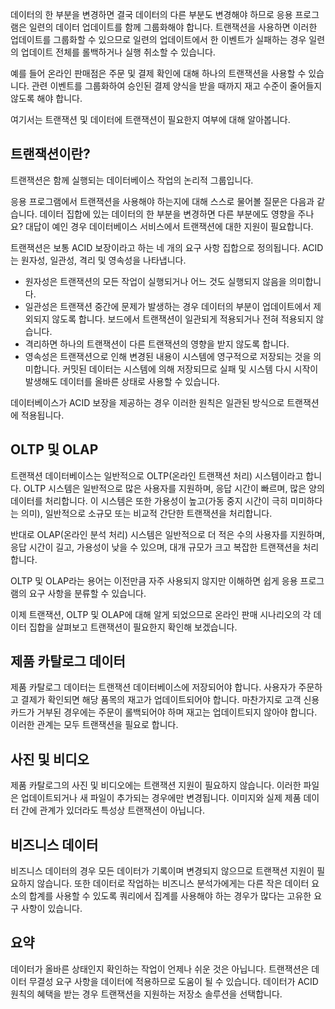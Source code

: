 데이터의 한 부분을 변경하면 결국 데이터의 다른 부분도 변경해야 하므로 응용 프로그램은 일련의 데이터 업데이트를 함께 그룹화해야 합니다. 트랜잭션을 사용하면 이러한 업데이트를 그룹화할 수 있으므로 일련의 업데이트에서 한 이벤트가 실패하는 경우 일련의 업데이트 전체를 롤백하거나 실행 취소할 수 있습니다. 

예를 들어 온라인 판매점은 주문 및 결제 확인에 대해 하나의 트랜잭션을 사용할 수 있습니다. 관련 이벤트를 그룹화하여 승인된 결제 양식을 받을 때까지 재고 수준이 줄어들지 않도록 해야 합니다.

여기서는 트랜잭션 및 데이터에 트랜잭션이 필요한지 여부에 대해 알아봅니다.

## <a name="what-is-a-transaction"></a>트랜잭션이란?

트랜잭션은 함께 실행되는 데이터베이스 작업의 논리적 그룹입니다.

응용 프로그램에서 트랜잭션을 사용해야 하는지에 대해 스스로 물어볼 질문은 다음과 같습니다. 데이터 집합에 있는 데이터의 한 부분을 변경하면 다른 부분에도 영향을 주나요? 대답이 예인 경우 데이터베이스 서비스에서 트랜잭션에 대한 지원이 필요합니다.

트랜잭션은 보통 ACID 보장이라고 하는 네 개의 요구 사항 집합으로 정의됩니다. ACID는 원자성, 일관성, 격리 및 영속성을 나타냅니다.

- 원자성은 트랜잭션의 모든 작업이 실행되거나 어느 것도 실행되지 않음을 의미합니다.
- 일관성은 트랜잭션 중간에 문제가 발생하는 경우 데이터의 부분이 업데이트에서 제외되지 않도록 합니다. 보드에서 트랜잭션이 일관되게 적용되거나 전혀 적용되지 않습니다.
- 격리하면 하나의 트랜잭션이 다른 트랜잭션의 영향을 받지 않도록 합니다.
- 영속성은 트랜잭션으로 인해 변경된 내용이 시스템에 영구적으로 저장되는 것을 의미합니다. 커밋된 데이터는 시스템에 의해 저장되므로 실패 및 시스템 다시 시작이 발생해도 데이터를 올바른 상태로 사용할 수 있습니다.

데이터베이스가 ACID 보장을 제공하는 경우 이러한 원칙은 일관된 방식으로 트랜잭션에 적용됩니다.

## <a name="oltp-vs-olap"></a>OLTP 및 OLAP

트랜잭션 데이터베이스는 일반적으로 OLTP(온라인 트랜잭션 처리) 시스템이라고 합니다. OLTP 시스템은 일반적으로 많은 사용자를 지원하며, 응답 시간이 빠르며, 많은 양의 데이터를 처리합니다. 이 시스템은 또한 가용성이 높고(가동 중지 시간이 극히 미미하다는 의미), 일반적으로 소규모 또는 비교적 간단한 트랜잭션을 처리합니다.

반대로 OLAP(온라인 분석 처리) 시스템은 일반적으로 더 적은 수의 사용자를 지원하며, 응답 시간이 길고, 가용성이 낮을 수 있으며, 대개 규모가 크고 복잡한 트랜잭션을 처리합니다.

OLTP 및 OLAP라는 용어는 이전만큼 자주 사용되지 않지만 이해하면 쉽게 응용 프로그램의 요구 사항을 분류할 수 있습니다. 

이제 트랜잭션, OLTP 및 OLAP에 대해 알게 되었으므로 온라인 판매 시나리오의 각 데이터 집합을 살펴보고 트랜잭션이 필요한지 확인해 보겠습니다.

## <a name="product-catalog-data"></a>제품 카탈로그 데이터

제품 카탈로그 데이터는 트랜잭션 데이터베이스에 저장되어야 합니다. 사용자가 주문하고 결제가 확인되면 해당 품목의 재고가 업데이트되어야 합니다. 마찬가지로 고객 신용 카드가 거부된 경우에는 주문이 롤백되어야 하며 재고는 업데이트되지 않아야 합니다. 이러한 관계는 모두 트랜잭션을 필요로 합니다.

## <a name="photos-and-videos"></a>사진 및 비디오

제품 카탈로그의 사진 및 비디오에는 트랜잭션 지원이 필요하지 않습니다. 이러한 파일은 업데이트되거나 새 파일이 추가되는 경우에만 변경됩니다. 이미지와 실제 제품 데이터 간에 관계가 있더라도 특성상 트랜잭션이 아닙니다.

## <a name="business-data"></a>비즈니스 데이터

비즈니스 데이터의 경우 모든 데이터가 기록이며 변경되지 않으므로 트랜잭션 지원이 필요하지 않습니다. 또한 데이터로 작업하는 비즈니스 분석가에게는 다른 작은 데이터 요소의 합계를 사용할 수 있도록 쿼리에서 집계를 사용해야 하는 경우가 많다는 고유한 요구 사항이 있습니다.

## <a name="summary"></a>요약

데이터가 올바른 상태인지 확인하는 작업이 언제나 쉬운 것은 아닙니다. 트랜잭션은 데이터 무결성 요구 사항을 데이터에 적용하므로 도움이 될 수 있습니다. 데이터가 ACID 원칙의 혜택을 받는 경우 트랜잭션을 지원하는 저장소 솔루션을 선택합니다.
